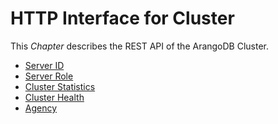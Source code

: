 HTTP Interface for Cluster
==========================

This _Chapter_ describes the REST API of the ArangoDB Cluster.

* [Server ID](ServerId.md)
* [Server Role](ServerRole.md)
* [Cluster Statistics](Statistics.md)
* [Cluster Health](Health.md)
* [Agency](../Agency/README.md)